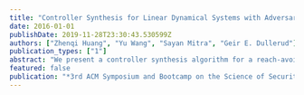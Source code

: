 ```yaml
---
title: "Controller Synthesis for Linear Dynamical Systems with Adversaries"
date: 2016-01-01
publishDate: 2019-11-28T23:30:43.530599Z
authors: ["Zhenqi Huang", "Yu Wang", "Sayan Mitra", "Geir E. Dullerud"]
publication_types: ["1"]
abstract: "We present a controller synthesis algorithm for a reach-avoid problem in the presence of adversaries. Our model of the adversary abstractly captures typical malicious attacks envisioned on cyber-physical systems such as sensor spoofing, controller corruption, and actuator intrusion. After formulating the problem in a general setting, we present a sound and complete algorithm for the case with linear dynamics and an adversary with a budget on the total L2-norm of its actions. The algorithm relies on a result from linear control theory that enables us to decompose and compute the reachable states of the system in terms of a symbolic simulation of the adversary-free dynamics and the total uncertainty induced by the adversary. With this decomposition, the synthesis problem eliminates the universal quantifier on the adversary's choices and the symbolic controller actions can be effectively solved using an SMT solver. The constraints induced by the adversary are computed by solving second-order cone programmings. The algorithm is later extended to synthesize state-dependent controller and to generate attacks for the adversary. We present preliminary experimental results that show the effectiveness of this approach on several example problems."
featured: false
publication: "*3rd ACM Symposium and Bootcamp on the Science of Security (HoTSoS)*"
---
```


